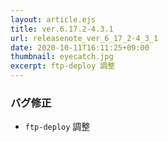 ```yaml
---
layout: article.ejs
title: ver.6.17.2-4.3.1
url: releasenote_ver_6_17_2-4_3_1
date: 2020-10-11T16:11:25+09:00
thumbnail: eyecatch.jpg
excerpt: ftp-deploy 調整
---
```


### バグ修正

- `ftp-deploy` 調整